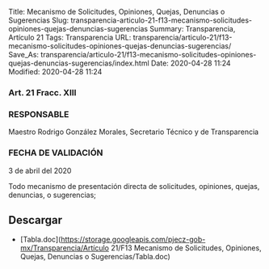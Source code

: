 Title: Mecanismo de Solicitudes, Opiniones, Quejas, Denuncias o Sugerencias
Slug: transparencia-articulo-21-f13-mecanismo-solicitudes-opiniones-quejas-denuncias-sugerencias
Summary: Transparencia, Artículo 21
Tags: Transparencia
URL: transparencia/articulo-21/f13-mecanismo-solicitudes-opiniones-quejas-denuncias-sugerencias/
Save_As: transparencia/articulo-21/f13-mecanismo-solicitudes-opiniones-quejas-denuncias-sugerencias/index.html
Date: 2020-04-28 11:24
Modified: 2020-04-28 11:24


### Art. 21 Fracc. XIII

### RESPONSABLE

Maestro Rodrigo González Morales, Secretario Técnico y de Transparencia

### FECHA DE VALIDACIÓN

3 de abril del 2020

Todo mecanismo de presentación directa de solicitudes, opiniones, quejas, denuncias, o sugerencias;



## Descargar


* [Tabla.doc](https://storage.googleapis.com/pjecz-gob-mx/Transparencia/Artículo 21/F13 Mecanismo de Solicitudes, Opiniones, Quejas, Denuncias o Sugerencias/Tabla.doc)


